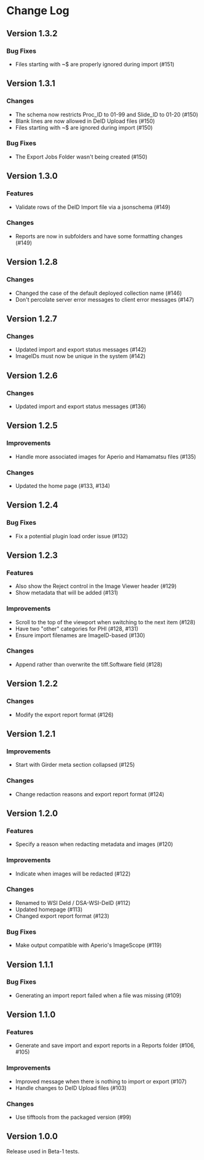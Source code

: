 # Change Log

## Version 1.3.2

### Bug Fixes
- Files starting with ~$ are properly ignored during import (#151)

## Version 1.3.1

### Changes
- The schema now restricts Proc_ID to 01-99 and Slide_ID to 01-20 (#150)
- Blank lines are now allowed in DeID Upload files (#150)
- Files starting with ~$ are ignored during import (#150)

### Bug Fixes
- The Export Jobs Folder wasn't being created (#150)

## Version 1.3.0

### Features
- Validate rows of the DeID Import file via a jsonschema (#149)

### Changes
- Reports are now in subfolders and have some formatting changes (#149)

## Version 1.2.8

### Changes
- Changed the case of the default deployed collection name (#146)
- Don't percolate server error messages to client error messages (#147)

## Version 1.2.7

### Changes
- Updated import and export status messages (#142)
- ImageIDs must now be unique in the system (#142)

## Version 1.2.6

### Changes
- Updated import and export status messages (#136)

## Version 1.2.5

### Improvements
- Handle more associated images for Aperio and Hamamatsu files (#135)

### Changes
- Updated the home page (#133, #134)

## Version 1.2.4

### Bug Fixes
- Fix a potential plugin load order issue (#132)

## Version 1.2.3

### Features
- Also show the Reject control in the Image Viewer header (#129)
- Show metadata that will be added (#131)

### Improvements
- Scroll to the top of the viewport when switching to the next item (#128)
- Have two "other" categories for PHI (#128, #131)
- Ensure import filenames are ImageID-based (#130)

### Changes
- Append rather than overwrite the tiff.Software field (#128)

## Version 1.2.2

### Changes
- Modify the export report format (#126)

## Version 1.2.1

### Improvements
- Start with Girder meta section collapsed (#125)

### Changes
- Change redaction reasons and export report format (#124)

## Version 1.2.0

### Features
- Specify a reason when redacting metadata and images (#120)

### Improvements
- Indicate when images will be redacted (#122)

### Changes
- Renamed to WSI DeId / DSA-WSI-DeID (#112)
- Updated homepage (#113)
- Changed export report format (#123)

### Bug Fixes
- Make output compatible with Aperio's ImageScope (#119)

## Version 1.1.1

### Bug Fixes
- Generating an import report failed when a file was missing (#109)

## Version 1.1.0

### Features
- Generate and save import and export reports in a Reports folder (#106, #105)

### Improvements
- Improved message when there is nothing to import or export (#107)
- Handle changes to DeID Upload files (#103)

### Changes
- Use tifftools from the packaged version (#99)

## Version 1.0.0

Release used in Beta-1 tests.

